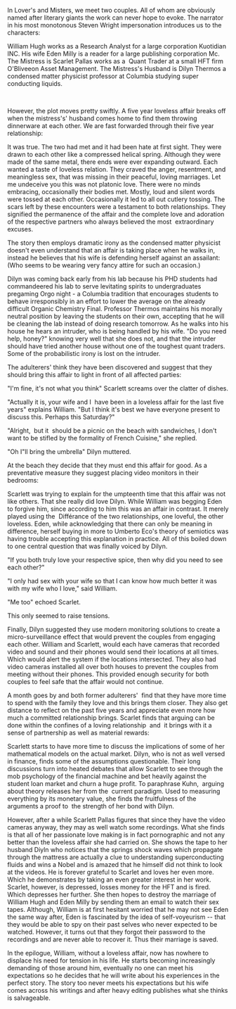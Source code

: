 <span class="c2">In Lover's and Misters, we meet two couples. All of whom are obviously named after literary giants the work can never hope to evoke. The narrator in his most monotonous Steven Wright impersonation introduces us to the characters: </span>

<span class="c4 c2"></span>

<span class="c2">William Hugh works as a Research Analyst for a large corporation Kuotidian INC. His wife Eden Milly is a reader for a large publishing corporation Mc. The Mistress is Scarlet Pallas works as a  Quant Trader at a small HFT firm O'Bliveeon Asset Management. The Mistress's Husband is Dilyn Thermos a condensed matter physicist professor at Columbia studying super conducting liquids. </span>

<span class="c4 c2">​</span>

<span class="c4 c2">However, the plot moves pretty swiftly. A five year loveless affair breaks off when the </span><span class="c2">mistress's</span><span class="c4 c2">' husband comes home to find them throwing dinnerware at each other. We are fast forwarded through their five year relationship:</span>

<span class="c3 c2"></span>

<span class="c2">It was true. The two had met and it had been hate at first sight. They were drawn to each other like a compressed helical spring. Although they were made of the same metal, there ends were ever expanding outward. Each wanted a taste of loveless relation. They craved the anger, resentment, and meaningless sex, that was missing in their peaceful, loving marriages. Let me undeceive you this was not platonic love. There were no minds embracing, occasionally their bodies met. Mostly, loud and silent words were tossed at each other. Occasionally it led to all out cutlery tossing. The scars left by these encounters were a testament to both relationships. They signified the permanence of the affair and the complete love and adoration of the respective partners who always believed the most  extraordinary excuses. </span>

<span class="c4 c2"></span>

<span class="c4 c2">The </span><span class="c4 c2">story</span><span class="c4 c2"> </span><span class="c4 c2">then employs dramatic irony as </span><span class="c4 c2">the condensed matter physicist </span><span class="c4 c2">doesn't even understand that an affair is taking place when he </span><span class="c4 c2">walks in</span><span class="c4 c2">, instead </span><span class="c4 c2">he believes </span><span class="c4 c2">that </span><span class="c4 c2">his wife</span><span class="c4 c2"> is </span><span class="c4 c2">defending herself against an assailant: (Who seems to be wearing very fancy attire for such an occasion.)</span>

<span class="c2"></span>

<span class="c2">Dilyn was coming back early from his lab because his PHD students had commandeered his lab to serve levitating spirits to undergraduates pregaming Orgo night - a Columbia tradition that encourages students to behave irresponsibly in an effort to lower the average on the already difficult Organic Chemistry Final. Professor Thermos maintains his morally neutral position by leaving the students on their own, accepting that he will be cleaning the lab instead of doing research tomorrow. As he walks into his house he hears an intruder, who is being handled by his wife. "Do you need help, honey?" knowing very well that she does not, and that the intruder should have tried another house without one of the toughest quant traders. Some of the probabilistic irony is lost on the intruder. </span>

<span class="c2"></span>

<span class="c2 c4">The adulterers' think they have been discovered and suggest that they should bring this affair to light in front of all affected parties:</span>

<span class="c2"></span>

<span class="c2">"I'm fine, it's not what you think" Scarlett screams over the clatter of dishes.</span>

<span class="c2">"Actually it is, your wife and I  have been in a loveless affair for the last five years" explains William. "But I think it's best we have everyone present to discuss this. Perhaps this Saturday?"</span>

<span class="c2">"Alright,  but it  should be a picnic on the beach with sandwiches, I don't want to be stifled by the formality of French Cuisine," she replied.</span>

<span class="c2">"Oh I"ll bring the umbrella" Dilyn muttered.</span>

<span class="c3 c2"></span>

<span class="c3 c2">​</span><span class="c4 c2">At the beach they decide that they must end this affair for good. As a preventative measure they suggest placing video monitors in their bedrooms:</span>

<span class="c2"></span>

<span class="c2">Scarlett was trying to explain for the umpteenth time that this affair was not like others. That she really did love Dilyn. While William was begging Eden to forgive him, since according to him this was an affair in contrast. It merely played using the  Différance of the two relationships, one loveful, the other loveless. Eden, while acknowledging that there can only be meaning in difference, herself buying in more to Umberto Eco's theory of semiotics was having trouble accepting this explanation in practice. All of this boiled down to one central question that was finally voiced by Dilyn.</span>

<span class="c2">"If you both truly love your respective spice, then why did you need to see each other?"</span>

<span class="c2">"I only had sex with your wife so that I can know how much better it was with my wife who I love," said William.</span>

<span class="c2">"Me too" echoed Scarlet.</span>

<span class="c2">This only seemed to raise tensions.</span>

<span class="c2">Finally, Dilyn suggested they use modern monitoring solutions to create a micro-surveillance effect that would prevent the couples from engaging each other. William and Scarlett, would each have cameras that recorded video and sound and their phones would send their locations at all times. Which would alert the system if the locations intersected. They also had video cameras installed all over both houses to prevent the couples from meeting without their phones. This provided enough security for both couples to feel safe that the affair would not continue.</span>

<span class="c3 c2"></span>

<span class="c4 c2">A month goes by and both former adulterers'  find that they have more time to spend with the family they love and this brings them closer. They also get distance to reflect on the past five years and appreciate even more how much a committed relationship brings. Scarlet finds that arguing can be done within the confines of a loving relationship  and  it brings with it a sense of partnership as well as material rewards:</span>

<span class="c2"></span>

<span class="c2">Scarlett starts to have more time to discuss the implications of some of her mathematical models on the actual market. Dilyn, who is not as well versed in finance, finds some of the assumptions questionable. Their long discussions turn into heated debates that allow Scarlett to see through the mob psychology of the financial machine and bet heavily against the student loan market and churn a huge profit. To paraphrase Kuhn,  arguing about theory releases her from the  current paradigm. Used to measuring everything by its monetary value, she finds the fruitfulness of the arguments a proof to  the strength of her bond with Dilyn. </span>

<span class="c2 c3"></span>

<span class="c2">However, after a while Scarlett Pallas figures that since they have the video cameras anyway, they may as well watch some recordings. What she finds is that all of her passionate love making is in fact pornographic and not any better than the loveless affair she had carried on. She shows the tape to her husband Diyln who notices that the springs shock waves which propagate through the mattress are actually a clue to understanding superconducting fluids and wins a Nobel and is amazed that he himself did not think to look at the videos. He is forever grateful to Scarlet and loves her even more. Which he demonstrates by taking an even greater interest in her work. Scarlet, however, is depressed, losses money for the HFT and is fired. Which depresses her further. She then hopes to destroy the marriage of William Hugh and Eden Milly by sending them an email to watch their sex tapes. Although, William is at first hesitant worried that he may not see Eden the same way after, Eden is fascinated by the idea of self-voyeurism -- that they would be able to spy on their past selves who never expected to be watched. However, it turns out that they forgot their password to the recordings and are never able to recover it. Thus their marriage is saved.</span>

<span class="c2"></span>

<span class="c2">In the epilogue, William, without a loveless affair, now has nowhere to displace his need for tension in his life. He starts becoming increasingly demanding of those around him, eventually no one can meet his expectations so he decides that he will write about his experiences in the perfect story. The story too never meets his expectations but his wife comes across his writings and after heavy editing publishes what she thinks is salvageable.  </span>

<span class="c2"></span>
